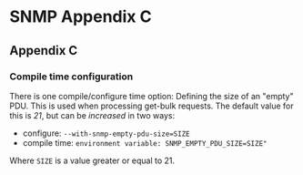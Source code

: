 <!--
%CopyrightBegin%

SPDX-License-Identifier: Apache-2.0

Copyright Ericsson AB 2023-2025. All Rights Reserved.

Licensed under the Apache License, Version 2.0 (the "License");
you may not use this file except in compliance with the License.
You may obtain a copy of the License at

    http://www.apache.org/licenses/LICENSE-2.0

Unless required by applicable law or agreed to in writing, software
distributed under the License is distributed on an "AS IS" BASIS,
WITHOUT WARRANTIES OR CONDITIONS OF ANY KIND, either express or implied.
See the License for the specific language governing permissions and
limitations under the License.

%CopyrightEnd%
-->
# SNMP Appendix C

## Appendix C

### Compile time configuration

There is one compile/configure time option: Defining the size of an "empty" PDU.
This is used when processing get-bulk requests. The default value for this is
_21_, but can be _increased_ in two ways:

- configure: `--with-snmp-empty-pdu-size=SIZE`
- compile time: `environment variable: SNMP_EMPTY_PDU_SIZE=SIZE"`

Where `SIZE` is a value greater or equal to 21.
